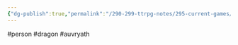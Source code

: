 ```yaml
---
{"dg-publish":true,"permalink":"/290-299-ttrpg-notes/295-current-games/11-weeping-city/wiki/person/yza/"}
---
```



#person #dragon #auvryath 
